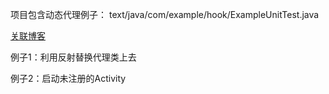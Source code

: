 项目包含动态代理例子：
text/java/com/example/hook/ExampleUnitTest.java

[关联博客](https://blog.csdn.net/m0_37605407/article/details/105926640)

例子1：利用反射替换代理类上去

例子2：启动未注册的Activity